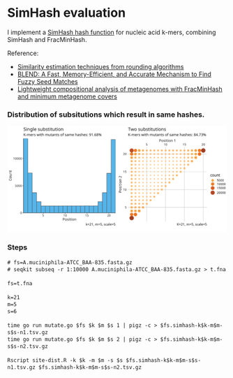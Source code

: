 
# SimHash evaluation

I implement a [SimHash hash function](https://github.com/shenwei356/bio/tree/master/sketches)
for nucleic acid k-mers, combining SimHash and FracMinHash. 

Reference:
- [Similarity estimation techniques from rounding algorithms](https://dl.acm.org/doi/10.1145/509907.509965)
- [BLEND: A Fast, Memory-Efficient, and Accurate Mechanism to Find Fuzzy Seed Matches](https://arxiv.org/abs/2112.08687)
- [Lightweight compositional analysis of metagenomes with FracMinHash and minimum metagenome covers](https://www.biorxiv.org/content/10.1101/2022.01.11.475838v2)

### Distribution of subsitutions which result in same hashes.

![](t.fna.simhash-k21-m5-s5-n1.tsv.gz.jpg)

### Steps

    # fs=A.muciniphila-ATCC_BAA-835.fasta.gz
    # seqkit subseq -r 1:10000 A.muciniphila-ATCC_BAA-835.fasta.gz > t.fna
    
    fs=t.fna
    
    k=21
    m=5
    s=6
    
    time go run mutate.go $fs $k $m $s 1 | pigz -c > $fs.simhash-k$k-m$m-s$s-n1.tsv.gz
    time go run mutate.go $fs $k $m $s 2 | pigz -c > $fs.simhash-k$k-m$m-s$s-n2.tsv.gz
    
    Rscript site-dist.R -k $k -m $m -s $s $fs.simhash-k$k-m$m-s$s-n1.tsv.gz $fs.simhash-k$k-m$m-s$s-n2.tsv.gz
